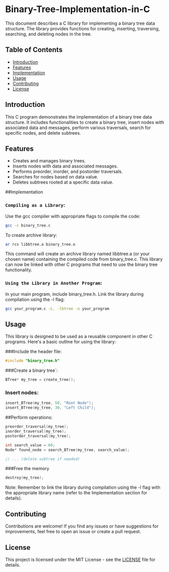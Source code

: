 # Binary-Tree-Implementation-in-C

This document describes a C library for implementing a binary tree data structure. The library provides functions for creating, inserting, traversing, searching, and deleting nodes in the tree.

## Table of Contents

- [Introduction](#introduction)
- [Features](#features)
- [Implementation](#implementation)
- [Usage](#usage)
- [Contributing](#contributing)
- [License](#license)

## Introduction

This C program demonstrates the implementation of a binary tree data structure. It includes functionalities to create a binary tree, insert nodes with associated data and messages, perform various traversals, search for specific nodes, and delete subtrees.

## Features

- Creates and manages binary trees.
- Inserts nodes with data and associated messages.
- Performs preorder, inorder, and postorder traversals.
- Searches for nodes based on data value.
- Deletes subtrees rooted at a specific data value.

##Implementation

### `Compiling as a Library`:

Use the gcc compiler with appropriate flags to compile the code:
```bash
gcc -c binary_tree.c
```

To create archive library:
```bash
ar rcs libbtree.a binary_tree.o
```
This command will create an archive library named libbtree.a (or your chosen name) containing the compiled code from binary_tree.c. 
This library can now be linked with other C programs that need to use the binary tree functionality.

### `Using the Library in Another Program`:

In your main program, include binary_tree.h.
Link the library during compilation using the -l flag:
```bash
gcc your_program.c -L. -lbtree -o your_program
```

## Usage

This library is designed to be used as a reusable component in other C programs. Here's a basic outline for using the library:

###Include the header file:
```c
#include "binary_tree.h"
```

###Create a binary tree`:
```c
BTree* my_tree = create_tree();
```

### Insert nodes:
```c
insert_BTree(my_tree, 50, "Root Node");
insert_BTree(my_tree, 30, "Left Child");
```

##Perform operations:
```c
preorder_traversal(my_tree);
inorder_traversal(my_tree);
postorder_traversal(my_tree);

int search_value = 60;
Node* found_node = search_BTree(my_tree, search_value);

// ... (delete subtree if needed)
```
###Free the memory
```c
destroy(my_tree);
```


Note: Remember to link the library during compilation using the -l flag with the appropriate library name (refer to the Implementation section for details).

## Contributing

Contributions are welcome! If you find any issues or have suggestions for improvements, feel free to open an issue or create a pull request.

## License

This project is licensed under the MIT License - see the [LICENSE](LICENSE) file for details.
